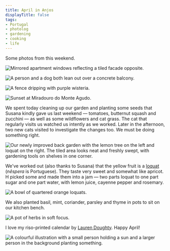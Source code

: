 ```yaml
---
title: April in Anjos
displayTitle: false
tags: 
- Portugal
- photolog
- gardening
- cooking
- life
---
```


Some photos from this weekend.

![Mirrored apartment windows reflecting a tiled facade opposite.](https://d2w9rnfcy7mm78.cloudfront.net/21197959/original_4a7b7ed3fddb0ba249cbb88decbc0c55.jpg?1680465999?bc=0)

![A person and a dog both lean out over a concrete balcony.](https://d2w9rnfcy7mm78.cloudfront.net/21197951/original_10ef8eb4d7c9b8b4e75b8f88dba68bca.jpg?1680465992?bc=0)

![A fence dripping with purple wisteria.](https://d2w9rnfcy7mm78.cloudfront.net/21197961/original_6bdda1026d1ba9e1d2acff40e12b45b4.jpg?1680466004?bc=0)

![Sunset at Miradouro do Monte Agudo.](https://d2w9rnfcy7mm78.cloudfront.net/21197964/original_c4b43b7a7935a0f29676cdf221ac1c2e.jpg?1680466022?bc=0)

We spent today cleaning up our garden and planting some seeds that Susana kindly gave us last weekend — tomatoes, butternut squash and zucchini — as well as some wildflowers and cat grass. The cat that regularly visits us watched us intently as we worked. Later in the afternoon, two new cats visited to investigate the changes too. We must be doing something right.

![Our newly improved back garden with the lemon tree on the left and loquat on the right. The tiled area looks neat and freshly swept, with gardening tools on shelves in one corner.](https://d2w9rnfcy7mm78.cloudfront.net/21197957/original_39e5bf38a35f215cee2718932a053b91.jpg?1680465999?bc=0)

We've worked out (also thanks to Susana) that the yellow fruit is a [loquat](https://en.wikipedia.org/wiki/Loquat) (*nêspera* is Portuguese). They taste very sweet and somewhat like apricot. H picked some and made them into a jam — two parts loquat to one part sugar and one part water, with lemon juice, cayenne pepper and rosemary.

![A bowl of quartered orange loquats.](https://d2w9rnfcy7mm78.cloudfront.net/21197960/original_3c4b5d5082199725c775afd6a55e8534.jpg?1680466003?bc=0)

We also planted basil, mint, coriander, parsley and thyme in pots to sit on our kitchen bench.

![A pot of herbs in soft focus.](https://d2w9rnfcy7mm78.cloudfront.net/21197954/original_979049d5f460d03483d493a81b2cdc23.jpg?1680465996?bc=0)

I love my riso-printed calendar by [Lauren Doughty](https://laurendoughty.com/). Happy April!

![A colourful illustration with a small person holding a sun and a larger person in the background planting something.](https://d2w9rnfcy7mm78.cloudfront.net/21197950/original_fc4c3cbcec3567b86ef30f6b44195edb.jpg?1680465990?bc=0)